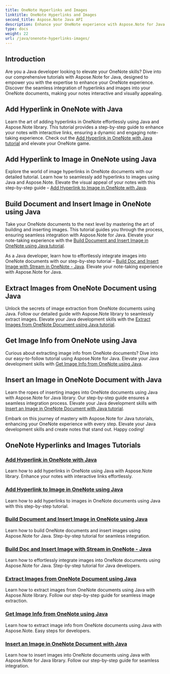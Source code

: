 ```yaml
---
title: OneNote Hyperlinks and Images
linktitle: OneNote Hyperlinks and Images
second_title: Aspose.Note Java API
description: Enhance your OneNote experience with Aspose.Note for Java tutorials. Learn to add hyperlinks, insert images, and extract image info seamlessly with Java development.
type: docs
weight: 22
url: /java/onenote-hyperlinks-images/
---
```


## Introduction

Are you a Java developer looking to elevate your OneNote skills? Dive into our comprehensive tutorials with Aspose.Note for Java, designed to empower you with the expertise to enhance your OneNote experience. Discover the seamless integration of hyperlinks and images into your OneNote documents, making your notes interactive and visually appealing.

## Add Hyperlink in OneNote with Java
Learn the art of adding hyperlinks in OneNote effortlessly using Java and Aspose.Note library. This tutorial provides a step-by-step guide to enhance your notes with interactive links, ensuring a dynamic and engaging note-taking experience. Check out the [Add Hyperlink in OneNote with Java tutorial](./add-hyperlink/) and elevate your OneNote game.

## Add Hyperlink to Image in OneNote using Java
Explore the world of image hyperlinks in OneNote documents with our detailed tutorial. Learn how to seamlessly add hyperlinks to images using Java and Aspose.Note. Elevate the visual appeal of your notes with this step-by-step guide – [Add Hyperlink to Image in OneNote with Java](./add-hyperlink-to-image/).

## Build Document and Insert Image in OneNote using Java
Take your OneNote documents to the next level by mastering the art of building and inserting images. This tutorial guides you through the process, ensuring seamless integration with Aspose.Note for Java. Elevate your note-taking experience with the [Build Document and Insert Image in OneNote using Java tutorial](./build-doc-insert-image/).

As a Java developer, learn how to effortlessly integrate images into OneNote documents with our step-by-step tutorial – [Build Doc and Insert Image with Stream in OneNote - Java](./build-doc-insert-image-stream/). Elevate your note-taking experience with Aspose.Note for Java.

## Extract Images from OneNote Document using Java
Unlock the secrets of image extraction from OneNote documents using Java. Follow our detailed guide with Aspose.Note library to seamlessly extract images. Elevate your Java development skills with the [Extract Images from OneNote Document using Java tutorial](./extract-images/).

## Get Image Info from OneNote using Java
Curious about extracting image info from OneNote documents? Dive into our easy-to-follow tutorial using Aspose.Note for Java. Elevate your Java development skills with [Get Image Info from OneNote using Java](./get-image-info/).

## Insert an Image in OneNote Document with Java
Learn the ropes of inserting images into OneNote documents using Java with Aspose.Note for Java library. Our step-by-step guide ensures a seamless integration process. Elevate your Java development skills with [Insert an Image in OneNote Document with Java tutorial](./insert-image/).

Embark on this journey of mastery with Aspose.Note for Java tutorials, enhancing your OneNote experience with every step. Elevate your Java development skills and create notes that stand out. Happy coding!
## OneNote Hyperlinks and Images Tutorials
### [Add Hyperlink in OneNote with Java](./add-hyperlink/)
Learn how to add hyperlinks in OneNote using Java with Aspose.Note library. Enhance your notes with interactive links effortlessly.
### [Add Hyperlink to Image in OneNote using Java](./add-hyperlink-to-image/)
Learn how to add hyperlinks to images in OneNote documents using Java with this step-by-step tutorial.
### [Build Document and Insert Image in OneNote using Java](./build-doc-insert-image/)
Learn how to build OneNote documents and insert images using Aspose.Note for Java. Step-by-step tutorial for seamless integration.
### [Build Doc and Insert Image with Stream in OneNote - Java](./build-doc-insert-image-stream/)
Learn how to effortlessly integrate images into OneNote documents using Aspose.Note for Java. Step-by-step tutorial for Java developers.
### [Extract Images from OneNote Document using Java](./extract-images/)
Learn how to extract images from OneNote documents using Java with Aspose.Note library. Follow our step-by-step guide for seamless image extraction.
### [Get Image Info from OneNote using Java](./get-image-info/)
Learn how to extract image info from OneNote documents using Java with Aspose.Note. Easy steps for developers.
### [Insert an Image in OneNote Document with Java](./insert-image/)
Learn how to insert images into OneNote documents using Java with Aspose.Note for Java library. Follow our step-by-step guide for seamless integration.